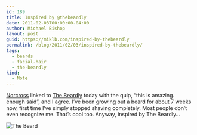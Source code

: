 ```yaml
---
id: 189
title: Inspired by @thebeardly
date: 2011-02-03T00:00:00-04:00
author: Michael Bishop
layout: post
guid: https://miklb.com/inspired-by-thebeardly
permalink: /blog/2011/02/03/inspired-by-thebeardly/
tags:
  - beards
  - facial-hair
  - the-beardly
kind:
  - Note
---
```

<p><a href="http://andrewnorcross.com">Norcross</a> linked to <a href="http://www.thebeardly.com/">The Beardly</a> today with the quip, “this is amazing. enough said”, and I agree.  I’ve been growing out a beard for about 7 weeks now, first time I’ve simply stopped shaving completely.  Most people don’t even recognize me.  That’s cool too.  Anyway, inspired by The Beardly…</p>

<p><img src="http://miklb.com/user/images/my_thebeardly.jpg" alt="The Beard" /></p>